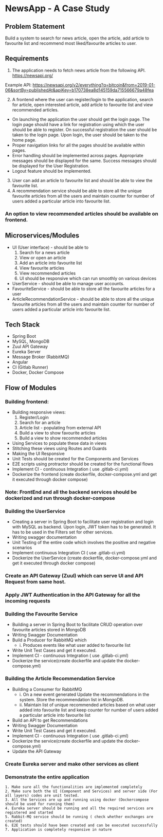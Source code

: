 # NewsApp - A Case Study

## Problem Statement

Build a system to search for news article, open the article, add article to favourite list and recommend most liked/favourite articles to user.

## Requirements

1. The application needs to fetch news article from the following API.
https://newsapi.org/

Example API:
https://newsapi.org/v2/everything?q=bitcoin&from=2019-01-06&sortBy=publishedAt&apiKey=b170738ea8d145159da715566679a48fea

2. A frontend where the user can register/login to the application, search for article, open interested article, add article to favourite list and view recommended articles.

  - On launching the application the user should get the login page. The login page should have a link for registration using which the user should be able to register. On successful registration the user should be taken to the login page. Upon login, the user should be taken to the home page.
  - Proper navigation links for all the pages should be available within pages.
  - Error handling should be implemented across pages. Appropriate messages should be    displayed for the same. Success messages should be displayed for the User Registration.
  - Logout feature should be implemented.

3. User can add an article to favourite list and should be able to view the favourite list.
4. A recommendation service should be able to store all the unique favourite articles from all the users and maintain counter for number of users added a particular article into favourite list. 
### An option to view recommended articles should be available on frontend. 

## Microservices/Modules

- UI (User interface) -  should be able to
    1. Search for a news article
    2. View or open an article 
    3. Add an article into favourite list
    4. View favourite articles
    5. View recommended articles
    5. UI should be responsive which can run smoothly on various devices 
- UserService - should be able to manage user accounts.
- FavouriteService - should be able to store all the favourite articles for a user
- ArticleRecommendationService - should be able to store all the unique favourite         articles from all the users and maintain counter for number of users added a            particular article into favourite list.

## Tech Stack
- Spring Boot
- MySQL, MongoDB
- Zuul API Gateway
- Eureka Server
- Message Broker (RabbitMQ)
- Angular
- CI (Gitlab Runner)
- Docker, Docker Compose

## Flow of Modules

### Building frontend:
- Building responsive views:
    1. Register/Login
    2. Search for an article
    3. Article list - populating from external API
    4. Build a view to show favourite articles
    5. Build a view to show recommended articles
- Using Services to populate these data in views
- Stitching these views using Routes and Guards
- Making the UI Responsive
- Unit Tests should be created for the Components and Services
- E2E scripts using protractor should be created for the functional flows
- Implement CI - continuous Integration ( use .gitlab-ci.yml)
- Dockerize the frontend (create dockerfile, docker-compose.yml and get it executed through docker compose)

### Note: FrontEnd and all the backend services should be dockerized and run through docker-compose

### Building the UserService
- Creating a server in Spring Boot to facilitate user registration and login with MySQL as backend. Upon login, JWT token has to be generated. It has to be used in the Filters set for other services.
- Writing swagger documentation
- Unit Testing of the entire code which involves the positive and negative scenarios
- Implement continuous Integration CI ( use .gitlab-ci.yml)
- Dockerize the UserService (create dockerfile, docker-compose.yml and get it executed through docker compose)

### Create an API Gateway (Zuul) which can serve UI and API Request from same host. 

### Apply JWT Authentication in the API Gateway for all the incoming requests

### Building the Favourite Service
- Building a server in Spring Boot to facilitate CRUD operation over favourite articles   stored in MongoDB
- Writing Swagger Documentation
- Build a Producer for RabbitMQ which
  - i. Produces events like what user added to favourite list
- Write Unit Test Cases and get it executed.
- Implement CI - continuous Integration ( use .gitlab-ci.yml)
- Dockerize the service(create dockerfile and update the docker-compose.yml)

### Building the Article Recommendation Service
- Building a Consumer for RabbitMQ
  - i. On a new event generated Update the recommendations in the system.  Store the         recommendation list in MongoDB.
  - ii. Maintain list of unique recommended articles based on what user added into            favourite list and keep counter for number of users added a particular article        into favourite list
- Build an API to get Recommendations
- Writing Swagger Documentation
- Write Unit Test Cases and get it executed.
- Implement CI - continuous Integration ( use .gitlab-ci.yml)
- Dockerize the service(create dockerfile and update the docker-compose.yml)
- Update the API Gateway

### Create Eureka server and make other services as client

### Demonstrate the entire application
    1. Make sure all the functionalities are implemented completely
    2. Make sure both the UI (Component and Services) and server side (For all layers) codes are unit tested. 
    3. All the Services are up and running using docker (Dockercompose should be used for running them)
    4. Eureka server should be running and all the required services are registered and started
    5. Rabbit-MQ service should be running ( check whether exchanges are created)
    6. E2E tests should have been created and can be executed successfully
    7. Application is completely responsive in nature